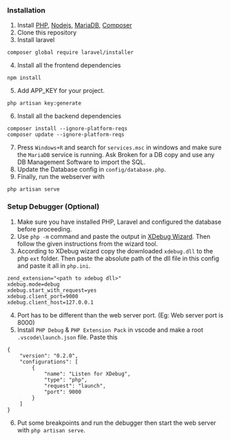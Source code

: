 ### Installation

1. Install [PHP](https://windows.php.net/download), [Nodejs](https://nodejs.org/en/download), [MariaDB](https://mariadb.org/download/), [Composer](https://getcomposer.org/download/)
2. Clone this repository 
3. Install laravel 
```
composer global require laravel/installer
```
4. Install all the frontend dependencies
```
npm install
```
5. Add APP_KEY for your project.
```
php artisan key:generate
```
6. Install all the backend dependencies
```
composer install --ignore-platform-reqs
composer update --ignore-platform-reqs
```
7. Press `Windows+R` and search for `services.msc` in windows and make sure the `MariaDB` service is running. Ask Broken for a DB copy and use any DB Management Software to import the SQL.
8. Update the Database config in `config/database.php`.
8. Finally, run the webserver with 
```
php artisan serve
```

### Setup Debugger (Optional)

1. Make sure you have installed PHP, Laravel and configured the database before proceeding.
2. Use `php -m` command and paste the output in [XDebug Wizard](https://xdebug.org/wizard.php). Then follow the given instructions from the wizard tool.
3. According to XDebug wizard copy the downloaded `xdebug.dll` to the php `ext` folder. Then paste the absolute path of the dll file in this config and paste it all in `php.ini`.
```
zend_extension="<path to xdebug dll>"
xdebug.mode=debug
xdebug.start_with_request=yes
xdebug.client_port=9000
xdebug.client_host=127.0.0.1
```
4. Port has to be different than the web server port. (Eg: Web server port is 8000)
5. Install `PHP Debug` & `PHP Extension Pack` in vscode and make a root `.vscode\launch.json` file. Paste this
```
{
    "version": "0.2.0",
    "configurations": [
        {
            "name": "Listen for XDebug",
            "type": "php",
            "request": "launch",
            "port": 9000
        }
    ]
}
```
6. Put some breakpoints and run the debugger then start the web server with `php artisan serve`.
